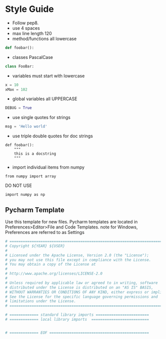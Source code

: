 Style Guide
=================

- Follow pep8. 
- use 4 spaces
- max line length 120
- method/functions all lowercase

```python
def foobar():
```

- classes PascalCase

```python
class FooBar:
```

- variables must start with lowercase

```python
x = 10
xMax = 102
```

- global variables all UPPERCASE

```python
DEBUG = True
```

- use single quotes for strings

```python
msg = 'Hello world'
```

- use triple double quotes for doc strings

```
def foobar():
    """
    this is a docstring
    """
```

- import individual items from numpy

```
from numpy import array
```

DO NOT USE

```
import numpy as np
```

Pycharm Template
----------------

Use this template for new files. Pycharm templates are located in Preferences>Editor>File and Code Templates. 
note for Windows, Preferences are referred to as Settings


```python
# ===============================================================================
# Copyright ${YEAR} ${USER}
#
# Licensed under the Apache License, Version 2.0 (the "License");
# you may not use this file except in compliance with the License.
# You may obtain a copy of the License at
#
# http://www.apache.org/licenses/LICENSE-2.0
#
# Unless required by applicable law or agreed to in writing, software
# distributed under the License is distributed on an "AS IS" BASIS,
# WITHOUT WARRANTIES OR CONDITIONS OF ANY KIND, either express or implied.
# See the License for the specific language governing permissions and
# limitations under the License.
# ===============================================================================

# ============= standard library imports ========================
# ============= local library imports  ==========================


# ============= EOF =============================================
```
